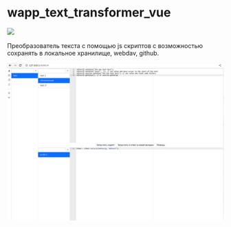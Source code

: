 # wapp_text_transformer_vue

![](https://asdertasd.site/counter/wapp_text_transformer_vue)

Преобразователь текста с помощью js скриптов с возможностью сохранять в локальное хранилище, webdav, github.

![](images/2023-02-17_08-05.png)